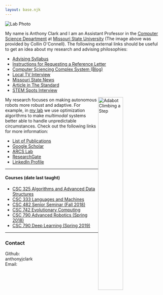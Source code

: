 ```yaml
---
layout: base.njk
---
```


![Lab Photo](/static/img/me-with-computer1.png)

My name is Anthony Clark and I am an Assistant Professor in the [Computer Science Department](https://computerscience.missouristate.edu/) at [Missouri State University](https://www.missouristate.edu/) (The image above was provided by Collin O'Connell). The following external links should be useful to get an idea about my research and advising philosophies:

- [Advising Syllabus](https://anthonyjclark.github.io/advising/)
- [Instructions for Requesting a Reference Letter](/reference/)
- [Computer Sciencing Complex System (Blog)](https://compusciencing.github.io)
- [Local TV Interview](https://www.ozarksfirst.com/kallie-koester/ozarks-fox-am-tech-news-with-kallie-05-16-19_20190516153826/2006264599)
- [Missouri State News](https://news.missouristate.edu/2019/04/25/midwest-problems-can-require-robot-solutions/)
- [Article in The Standard](http://www.the-standard.org/life/msu-professor-experimenting-with-tiny-robots/article_f53eb20c-91c9-11e7-970b-ff4b5618ba8b.html)
- [STEM Spots Interview](http://www.ksmu.org/post/computer-science-and-robots-interdisciplinary-bonanza#stream/0)

<img style="float:right; width:40%;" src="/static/img/gz_step-wegs-out.png" alt="Adabot Climbing a Step">

My research focuses on making autonomous robots more robust and adaptive. For example, in [my lab](/arcslab/) we use optimization algorithms to make *multimodal* systems better able to handle unpredictable circumstances. Check out the following links for more information:

- [List of Publications](/cv/#publications)
- [Google Scholar](https://scholar.google.com/citations?user=jXXsUekAAAAJ&hl=en)
- [ARCS Lab](/arcslab/)
- [ResearchGate](https://www.researchgate.net/profile/Anthony_Clark6)
- [LinkedIn Profile](https://www.linkedin.com/in/anthony-jclark/)

---

#### Courses (date last taught)

- [CSC 325 Algorithms and Advanced Data Structures](http://courses.missouristate.edu/anthonyclark/325/)
- [CSC 333 Languages and Machines](http://courses.missouristate.edu/anthonyclark/333/)
- [CSC 482 Senior Seminar (Fall 2018)](http://courses.missouristate.edu/anthonyclark/482/)
- [CSC 742 Evolutionary Computing](http://courses.missouristate.edu/anthonyclark/742/)
- [CSC 790 Advanced Robotics (Spring 2018)](http://courses.missouristate.edu/anthonyclark/790/)
- [CSC 790 Deep Learning (Spring 2019)](http://courses.missouristate.edu/anthonyclark/790dl/)

---

### Contact

<div class="flxgrid">

  <div class="flx-100">
    <div class="text-right contact-info">Github:</div>
    <span>anthonyjclark</span>
  </div>

  <div class="flx-100">
    <div class="text-right contact-info">Email:</div>
    <span id="email-insert"></span>
  </div>

</div>

<script language="JavaScript">
  var username = "AnthonyClark",
    domain = "MissouriState.edu";
    document.getElementById('email-insert').innerHTML =
      username + "@" + domain;
</script>
